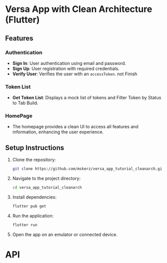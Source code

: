 # Versa App with Clean Architecture (Flutter)

## Features

### Authentication
- **Sign In**: User authentication using email and password.
- **Sign Up**: User registration with required credentials.
- **Verify User**: Verifies the user with an `accessToken`.   not Finish

### Token List
- **Get Token List**: Displays a mock list of tokens and Filter Token by Status to Tab Build.
 

### HomePage
- The homepage provides a clean UI to access all features and information, enhancing the user experience.

## Setup Instructions

1. Clone the repository:
   ```bash
   git clone https://github.com/mskerz/versa_app_tutorial_cleanarch.git
   ```

2. Navigate to the project directory:
   ```bash
   cd versa_app_tutorial_cleanarch
   ```

3. Install dependencies:
   ```bash
   flutter pub get
   ```

4. Run the application:
   ```bash
   flutter run
   ```

5. Open the app on an emulator or connected device.


 

# API 